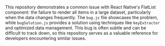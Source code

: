 This repository demonstrates a common issue with React Native's FlatList component: the failure to render all items in a large dataset, particularly when the data changes frequently.  The `bug.js` file showcases the problem, while `bugSolution.js` provides a solution using techniques like `keyExtractor` and optimized data management.  This bug is often subtle and can be difficult to track down, so this repository serves as a valuable reference for developers encountering similar issues.